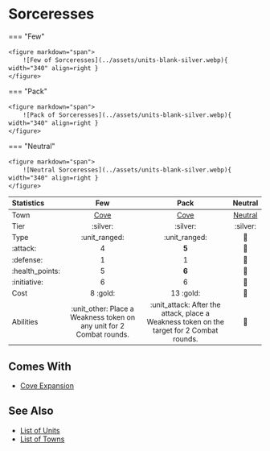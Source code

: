 # Sorceresses

=== "Few"

    <figure markdown="span">
        ![Few of Sorceresses](../assets/units-blank-silver.webp){ width="340" align=right }
    </figure>

=== "Pack"

    <figure markdown="span">
        ![Pack of Sorceresses](../assets/units-blank-silver.webp){ width="340" align=right }
    </figure>

=== "Neutral"

    <figure markdown="span">
        ![Neutral Sorceresses](../assets/units-blank-silver.webp){ width="340" align=right }
    </figure>


| Statistics | Few | Pack | Neutral |
| :--- | :---: | :---: | :---: |
| Town | [Cove](../towns/cove.md) | [Cove](../towns/cove.md) | [Neutral](../towns/neutral.md) |
| Tier | :silver: | :silver: | :silver: |
| Type | :unit_ranged: | :unit_ranged: | 🚧 |
| :attack: | 4 | **5** | 🚧 |
| :defense: | 1 | 1 | 🚧 |
| :health_points: | 5 | **6** | 🚧 |
| :initiative: | 6 | 6 | 🚧 |
| Cost | 8 :gold: | 13 :gold: | 🚧 |
| Abilities | :unit_other: Place a Weakness token on any unit for 2 Combat rounds. | :unit_attack: After the attack, place a Weakness token on the target for 2 Combat rounds. | 🚧 |


## Comes With

- [Cove Expansion](../content.md)


## See Also

- [List of Units](index.md)
- [List of Towns](../towns/index.md)